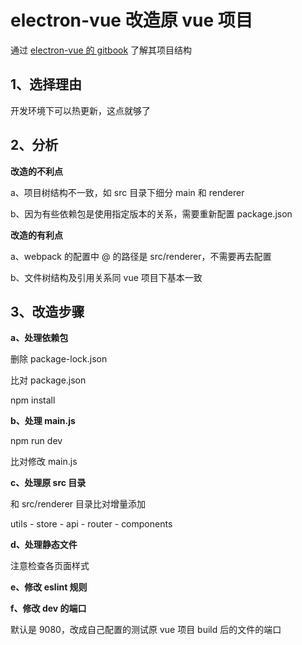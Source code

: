 # electron-vue 改造原 vue 项目

通过 [electron-vue 的 gitbook](https://simulatedgreg.gitbooks.io/electron-vue/content/cn/) 了解其项目结构

## 1、选择理由

开发环境下可以热更新，这点就够了

## 2、分析

**改造的不利点**

a、项目树结构不一致，如 src 目录下细分 main 和 renderer

b、因为有些依赖包是使用指定版本的关系，需要重新配置 package.json

**改造的有利点**

a、webpack 的配置中 @ 的路径是 src/renderer，不需要再去配置

b、文件树结构及引用关系同 vue 项目下基本一致

## 3、改造步骤

**a、处理依赖包**

删除 package-lock.json

比对 package.json

npm install

**b、处理 main.js**

npm run dev

比对修改 main.js

**c、处理原 src 目录**

和 src/renderer 目录比对增量添加

utils - store - api - router - components

**d、处理静态文件**

注意检查各页面样式

**e、修改 eslint 规则**

**f、修改 dev 的端口**

默认是 9080，改成自己配置的测试原 vue 项目 build 后的文件的端口
